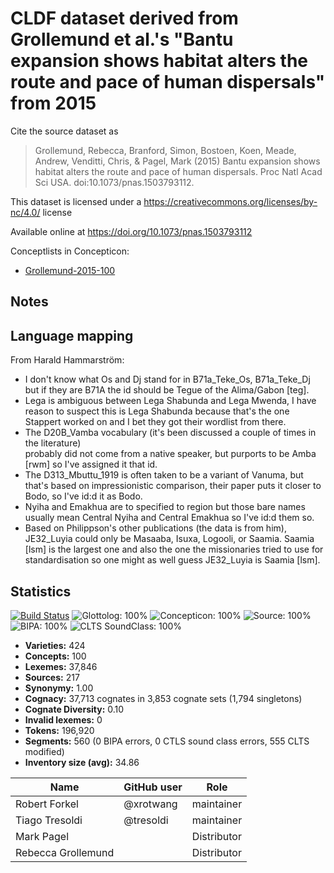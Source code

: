 # CLDF dataset derived from Grollemund et al.'s "Bantu expansion shows habitat alters the route and pace of human dispersals" from 2015

Cite the source dataset as

> Grollemund, Rebecca, Branford, Simon, Bostoen, Koen, Meade, Andrew, Venditti, Chris, & Pagel, Mark (2015) Bantu expansion shows habitat alters the route and pace of human dispersals. Proc Natl Acad Sci USA. doi:10.1073/pnas.1503793112.

This dataset is licensed under a https://creativecommons.org/licenses/by-nc/4.0/ license

Available online at https://doi.org/10.1073/pnas.1503793112


Conceptlists in Concepticon:
- [Grollemund-2015-100](https://concepticon.clld.org/contributions/Grollemund-2015-100)
## Notes


Language mapping
----------------

From Harald Hammarström:

- I don't know what Os and Dj stand for in B71a_Teke_Os, B71a_Teke_Dj but if they are B71A 
  the id should be Tegue of the Alima/Gabon [teg].
- Lega is ambiguous between Lega Shabunda and Lega Mwenda, I have reason to suspect this 
  is Lega Shabunda because that's the one Stappert worked on and I bet they got their wordlist 
  from there.
- The D20B_Vamba vocabulary (it's been discussed a couple of times in the literature)  
  probably did not come from a native speaker, but purports to be Amba [rwm] so I've assigned 
  it that id.
- The D313_Mbuttu_1919 is often taken to be a variant of Vanuma, but that's based on 
  impressionistic comparison, their paper puts it closer to Bodo, so I've id:d it as Bodo.
- Nyiha and Emakhua are to specified to region but those bare names usually mean 
  Central Nyiha and Central Emakhua so I've id:d them so.
- Based on Philippson's other publications (the data is from him), JE32_Luyia could only be
  Masaaba, Isuxa, Logooli, or Saamia. Saamia [lsm] is the largest one and also the one the 
  missionaries tried to use for standardisation so one might as well guess JE32_Luyia is Saamia [lsm].



## Statistics


[![Build Status](https://travis-ci.org/lexibank/grollemundbantu.svg?branch=master)](https://travis-ci.org/lexibank/grollemundbantu)
![Glottolog: 100%](https://img.shields.io/badge/Glottolog-100%25-brightgreen.svg "Glottolog: 100%")
![Concepticon: 100%](https://img.shields.io/badge/Concepticon-100%25-brightgreen.svg "Concepticon: 100%")
![Source: 100%](https://img.shields.io/badge/Source-100%25-brightgreen.svg "Source: 100%")
![BIPA: 100%](https://img.shields.io/badge/BIPA-100%25-brightgreen.svg "BIPA: 100%")
![CLTS SoundClass: 100%](https://img.shields.io/badge/CLTS%20SoundClass-100%25-brightgreen.svg "CLTS SoundClass: 100%")

- **Varieties:** 424
- **Concepts:** 100
- **Lexemes:** 37,846
- **Sources:** 217
- **Synonymy:** 1.00
- **Cognacy:** 37,713 cognates in 3,853 cognate sets (1,794 singletons)
- **Cognate Diversity:** 0.10
- **Invalid lexemes:** 0
- **Tokens:** 196,920
- **Segments:** 560 (0 BIPA errors, 0 CTLS sound class errors, 555 CLTS modified)
- **Inventory size (avg):** 34.86

 
Name | GitHub user | Role
 --- | --- | --- 
Robert Forkel | @xrotwang | maintainer
Tiago Tresoldi | @tresoldi | maintainer
Mark Pagel | | Distributor
Rebecca Grollemund | | Distributor



